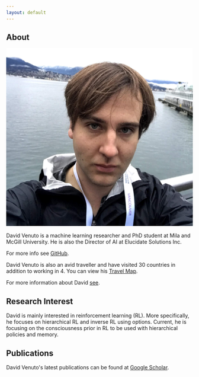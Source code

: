 ```yaml
---
layout: default
---
```


## About

<img class="profile-picture" src="434.jpg">

David Venuto is a machine learning researcher and PhD student at Mila and McGill University.  He is also the Director of AI at Elucidate Solutions Inc.

For more info see [GitHub](https://github.com/dvVenuto).

David Venuto is also an avid traveller and have visited 30 countries in addition to working in 4.  You can view his [Travel Map](https://drive.google.com/open?id=1_QtJdbULTcZpp6Jb8Da1D3T6d7vGn5np&usp=sharing).

For more information about David [see](https://www.wikidata.org/wiki/Q64536153).

## Research Interest

David is mainly interested in reinforcement learning (RL). More specifically, he focuses on hierarchical RL and inverse RL using options. Current, he is focusing on the consciousness prior in RL to be used with hierarchical policies and memory.

## Publications 

David Venuto's latest publications can be found at [Google Scholar](https://scholar.google.ca/citations?user=32rbUtYAAAAJ&hl=en).





